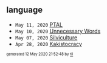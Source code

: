## language

* <code>May 11, 2020</code> [PTAL](/Users/ccummer/Documents/tilde/2020-05-11T15-04-57-ptal.md)
* <code>May 10, 2020</code> [Unnecessary Words](/Users/ccummer/Documents/tilde/2020-05-10T09-44-37-unnecessary-words.md)
* <code>May 07, 2020</code> [Silviculture](/Users/ccummer/Documents/tilde/2020-05-07T10-06-23-silviculture.md)
* <code>Apr 28, 2020</code> [Kakistocracy](/Users/ccummer/Documents/tilde/2020-04-28T21-52-07-kakistocracy.md)

<sup><sub>generated 12 May 2020 21:52:48 by <a href='https://github.com/senorprogrammer/til'>til</a></sub></sup>
